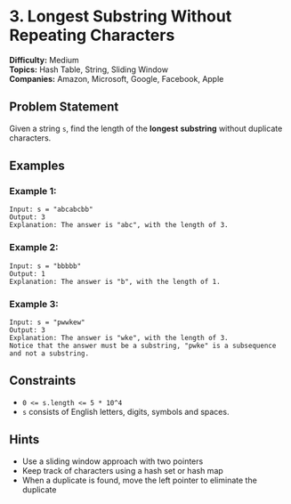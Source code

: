 # 3. Longest Substring Without Repeating Characters

**Difficulty:** Medium  
**Topics:** Hash Table, String, Sliding Window  
**Companies:** Amazon, Microsoft, Google, Facebook, Apple

## Problem Statement

Given a string `s`, find the length of the **longest** **substring** without duplicate characters.

## Examples

### Example 1:
```
Input: s = "abcabcbb"
Output: 3
Explanation: The answer is "abc", with the length of 3.
```

### Example 2:
```
Input: s = "bbbbb"
Output: 1
Explanation: The answer is "b", with the length of 1.
```

### Example 3:
```
Input: s = "pwwkew"
Output: 3
Explanation: The answer is "wke", with the length of 3.
Notice that the answer must be a substring, "pwke" is a subsequence and not a substring.
```

## Constraints

- `0 <= s.length <= 5 * 10^4`
- `s` consists of English letters, digits, symbols and spaces.

## Hints

- Use a sliding window approach with two pointers
- Keep track of characters using a hash set or hash map
- When a duplicate is found, move the left pointer to eliminate the duplicate